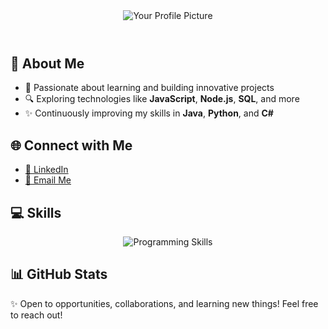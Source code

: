 <body>
  <header>
    <img src="https://github.com/user-attachments/assets/102e774c-fbea-4b18-bbc6-1b9ef4da7832" alt="Your Profile Picture">
  </header>

  <section>
    <h2>🚀 About Me</h2>
    <ul>
      <li>🌱 Passionate about learning and building innovative projects</li>
      <li>🔍 Exploring technologies like <b>JavaScript</b>, <b>Node.js</b>, <b>SQL</b>, and more</li>
      <li>✨ Continuously improving my skills in <b>Java</b>, <b>Python</b>, and <b>C#</b></li>
    </ul>
  </section>

  <section>
    <h2>🌐 Connect with Me</h2>
    <ul>
      <li><a href="https://www.linkedin.com/in/luis-herasme-9a60bb318/" target="_blank">💼 LinkedIn</a></li>
      <li><a href="mailto:luisherasme4@gmail.com">📧 Email Me</a></li>
    </ul>
  </section>

  <section class="skills">
    <h2>💻 Skills</h2>
    <p align="center">
      <img src="https://skillicons.dev/icons?i=html,css,js,python,java,csharp,sql" alt="Programming Skills">
    </p>
  </section>

  <section class="stats">
    <h2>📊 GitHub Stats</h2>
  </section>

  <footer>
    <p>✨ Open to opportunities, collaborations, and learning new things! Feel free to reach out!</p>
  </footer>
</body>
</html>
